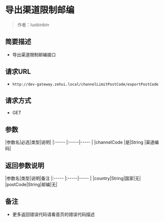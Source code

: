 # 导出渠道限制邮编

> 作者：luobinbin

## 简要描述

- 导出渠道限制邮编接口

## 请求URL
- `http://dev-gateway.zehui.local/channelLimitPostCode/exportPostCode`
  
## 请求方式
- GET

## 参数

|参数名|必选|类型|说明|
|:-----  |:-----|-----        |
|channelCode |是|String   |渠道编码|


## 返回参数说明

|参数名|类型|说明|备注
|:-----  |:-----|-----                  |
|country|String|国家|无|
|postCode|String|邮编|无|
## 备注 

- 更多返回错误代码请看首页的错误代码描述